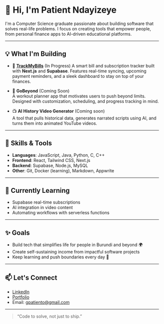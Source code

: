 # 👋 Hi, I'm Patient Ndayizeye

I'm a Computer Science graduate passionate about building software that solves real-life problems. I focus on creating tools that empower people, from personal finance apps to AI-driven educational platforms.

---

## 💡 What I'm Building

- 🧾 [**TrackMyBills**](https://github.com/PatientoTyaga/TrackMyBills)  (In Progress)
  A smart bill and subscription tracker built with **Next.js** and **Supabase**. Features real-time syncing, upcoming payment reminders, and a sleek dashboard to stay on top of your finances.

- 💪 **GoBeyond** (Coming Soon)  
  A workout planner app that motivates users to push beyond limits. Designed with customization, scheduling, and progress tracking in mind.

- 📺 **AI History Video Generator** (Coming soon)  
  A tool that pulls historical data, generates narrated scripts using AI, and turns them into animated YouTube videos.

---

## 🧠 Skills & Tools

- **Languages**: JavaScript, Java, Python, C, C++ 
- **Frontend**: React, Tailwind CSS, Next.js  
- **Backend**: Supabase, Node.js, MySQL
- **Other**: Git, Docker (learning), Markdown, Appwrite

---

## 🌱 Currently Learning

- Supabase real-time subscriptions
- AI integration in video content
- Automating workflows with serverless functions

---

## ✨ Goals

- Build tech that simplifies life for people in Burundi and beyond 🌍  
- Create self-sustaining income from impactful software projects  
- Keep learning and push boundaries every day 🚀

---

## 📫 Let's Connect

- [LinkedIn](https://www.linkedin.com/in/patiento710/)
- [Portfolio](https://www.patientndportfolio.com/)
- Email: gpatiento@gmail.com

---

> “Code to solve, not just to ship.”

